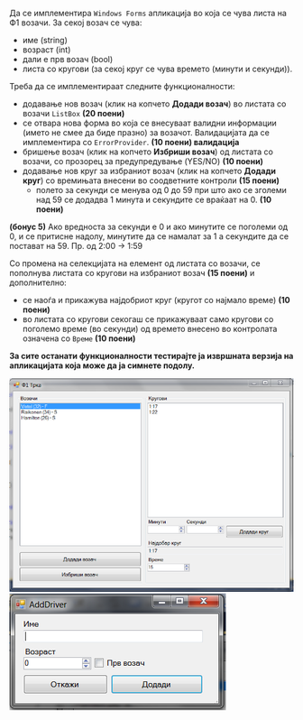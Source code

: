 Да се имплементира `Windows Forms` апликација во која се чува листа на Ф1 возачи. За секој возач се чува:

- име (string)
- возраст (int)
- дали е прв возач (bool)
- листа со кругови (за секој круг се чува времето (минути и секунди)).

Треба да се имплементираат следните функционалности:

- додавање нов возач (клик на копчето **Додади возач**) во листата со возачи `ListBox` **(20 поени)**
 - се отвара нова форма во која се внесуваат валидни информации (името не смее да биде празно) за возачот. Валидацијата да се имплементира со `ErrorProvider`. **(10 поени) валидација**
- бришење возач (клик на копчето **Избриши возач**) од листата со возачи, со прозорец за предупредување (YES/NO) **(10 поени)**
- додавање нов круг за избраниот возач (клик на копчето **Додади круг**) со времињата внесени во соодветните контроли **(15 поени)**
  - полето за секунди се менува од 0 до 59 при што ако се зголеми над 59 се додадва 1 минута и секундите се враќаат на 0. **(10 поени)**

**(бонус 5)** Ако вредноста за секунди е 0 и ако минутите се поголеми од 0, и се притисне надолу, минутите да се намалат за 1 а секундите да се постават на 59. Пр. од 2:00 -> 1:59

Со промена на селекцијата на елемент од листата со возачи, се пополнува листата со кругови на избраниот возач **(15 поени)** и дополнително:

- се наоѓа и прикажува најдобриот круг (кругот со најмало време) **(10 поени)**
- во листата со кругови секогаш се прикажуваат само кругови со поголемо време (во секунди) од времето внесено во контролата означена со `Време` **(10 поени)**

**За сите останати функционалности тестирајте ја извршната верзија на апликацијата која може да ја симнете подолу.**

![Изглед на апликацијата](main.PNG)
![Изглед на дијалогот](add.PNG)
